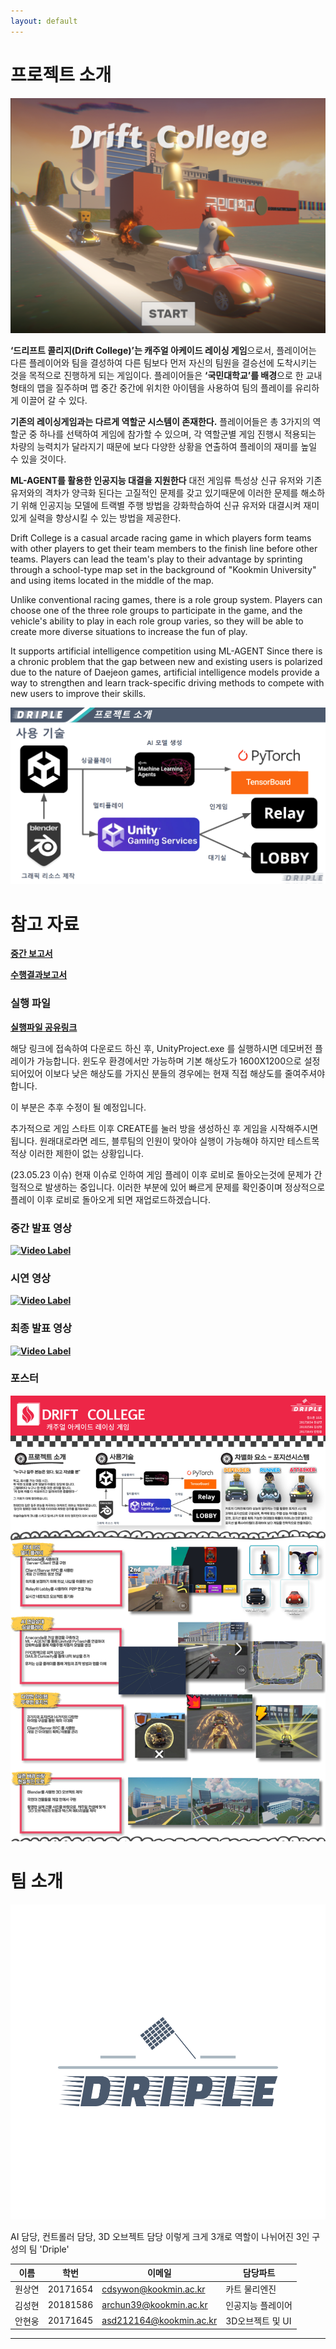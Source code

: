 ```yaml
---
layout: default
---
```


# 프로젝트 소개

![preview](/PageAssets/img/pageimg00.png)

**‘드리프트 콜리지(Drift College)’는 캐주얼 아케이드 레이싱 게임**으로서, 플레이어는 다른 플레이어와 팀을 결성하여 다른 팀보다 먼저 자신의 팀원을 결승선에 도착시키는 것을 목적으로 진행하게 되는 게임이다. 플레이어들은 **‘국민대학교’를 배경**으로 한 교내 형태의 맵을 질주하며 맵 중간 중간에 위치한 아이템을 사용하여 팀의 플레이를 유리하게 이끌어 갈 수 있다.

**기존의 레이싱게임과는 다르게 역할군 시스템이 존재한다.**
플레이어들은 총 3가지의 역할군 중 하나를 선택하여 게임에 참가할 수 있으며, 각 역할군별 게임 진행시 적용되는 차량의 능력치가 달라지기 때문에 보다 다양한 상황을 연출하여 플레이의 재미를 높일 수 있을 것이다.

**ML-AGENT를 활용한 인공지능 대결을 지원한다**
대전 게임류 특성상 신규 유저와 기존 유저와의 격차가 양극화 된다는 고질적인 문제를 갖고 있기때문에 이러한 문제를 해소하기 위해 인공지능 모델에 트랙별 주행 방법을 강화학습하여 신규 유저와 대결시켜 재미있게 실력을 향상시킬 수 있는 방법을 제공한다.

Drift College is a casual arcade racing game in which players form teams with other players to get their team members to the finish line before other teams. Players can lead the team's play to their advantage by sprinting through a school-type map set in the background of "Kookmin University" and using items located in the middle of the map.

Unlike conventional racing games, there is a role group system. Players can choose one of the three role groups to participate in the game, and the vehicle's ability to play in each role group varies, so they will be able to create more diverse situations to increase the fun of play.

It supports artificial intelligence competition using ML-AGENT Since there is a chronic problem that the gap between new and existing users is polarized due to the nature of Daejeon games, artificial intelligence models provide a way to strengthen and learn track-specific driving methods to compete with new users to improve their skills.

![preview](/PageAssets/img/UseSkill.png)

# 참고 자료

**[중간 보고서](https://docs.google.com/document/d/1kCWk2_CrjqCVaZIaDynuhKjEEUW9UQDfQphZpbfuIc0/edit?usp=sharing)**

**[수행결과보고서](https://docs.google.com/document/d/1el6h3vbfy4NVnQ2tmeXKjEI3khKlldmDTjSS26Iv97s/edit?usp=sharing)**

### 실행 파일
**[실행파일 공유링크](https://1drv.ms/f/s!Aoe7hGnKbLVrhZ0ncqbkB6PUSjDS2g?e=RG6z4o)**

해당 링크에 접속하여 다운로드 하신 후, UnityProject.exe 를 실행하시면 데모버전 플레이가 가능합니다.
윈도우 환경에서만 가능하며 기본 해상도가 1600X1200으로 설정되어있어 이보다 낮은 해상도를 가지신 분들의 경우에는 현재 직접 해상도를 줄여주셔야 합니다.

이 부분은 추후 수정이 될 예정입니다.

추가적으로 게임 스타트 이후 CREATE를 눌러 방을 생성하신 후 게임을 시작해주시면 됩니다.
원래대로라면 레드, 블루팀의 인원이 맞아야 실행이 가능해야 하지만 테스트목적상 이러한 제한이 없는 상황입니다.

(23.05.23 이슈)
현재 이슈로 인하여 게임 플레이 이후 로비로 돌아오는것에 문제가 간헐적으로 발생하는 중입니다.
이러한 부분에 있어 빠르게 문제를 확인중이며 정상적으로 플레이 이후 로비로 돌아오게 되면 재업로드하겠습니다.



### 중간 발표 영상
**[![Video Label](http://img.youtube.com/vi/f81jLIVbqJ0/0.jpg)](https://www.youtube.com/watch?v=f81jLIVbqJ0)**

### 시연 영상
**[![Video Label](http://img.youtube.com/vi/C-_7uvCk1UU/0.jpg)](https://youtu.be/C-_7uvCk1UU)**

### 최종 발표 영상
**[![Video Label](http://img.youtube.com/vi/EW2hJ_WXmEI/0.jpg)](https://www.youtube.com/watch?v=EW2hJ_WXmEI)**

### 포스터

![poster](/PageAssets/img/Poster.jpg)

# 팀 소개

![teamLogo](/PageAssets/img/dripple-logo-color.png)

AI 담당, 컨트롤러 담당, 3D 오브젝트 담당 이렇게 크게 3개로 역할이 나뉘어진 3인 구성의 팀 'Driple'

| 이름 | 학번 | 이메일 | 담당파트 |
| --- | --- | --- | --- |
| 원상연 | 20171654 | cdsywon@kookmin.ac.kr | 카트 물리엔진 |
| 김성현 | 20181586 | archun39@kookmin.ac.kr | 인공지능 플레이어 |
| 안현웅 | 20171645 | asd212164@kookmin.ac.kr | 3D오브젝트 및 UI |


----------------------------------------------------------------------------------------
